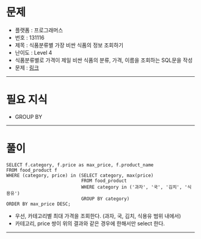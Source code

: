 # 문제
- 플랫폼 : 프로그래머스
- 번호 : 131116
- 제목 : 식품분류별 가장 비싼 식품의 정보 조회하기
- 난이도 : Level 4
- 식품분류별로 가격이 제일 비싼 식품의 분류, 가격, 이름을 조회하는 SQL문을 작성
- 문제 : <a href="https://school.programmers.co.kr/learn/courses/30/lessons/131116" target="_blank">링크</a>

---

# 필요 지식
- GROUP BY

---

# 풀이
```mysql
SELECT f.category, f.price as max_price, f.product_name
FROM food_product f
WHERE (category, price) in (SELECT category, max(price)
                            FROM food_product
                            WHERE category in ('과자', '국', '김치', '식용유')
                            GROUP BY category)
ORDER BY max_price DESC;
```
- 우선, 카테고리별 최대 가격을 조회한다. (과자, 국, 김치, 식용유 범위 내에서)
- 카테고리, price 쌍이 위의 결과와 같은 경우에 한해서만 select 한다.

---
